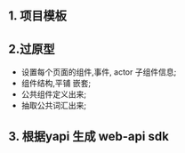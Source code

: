 
## 1. 项目模板


## 2.过原型

* 设置每个页面的组件,事件, actor 子组件信息;
* 组件结构,平铺 嵌套;
* 公共组件定义出来;
* 抽取公共词汇出来;

## 3. 根据yapi 生成 web-api sdk
